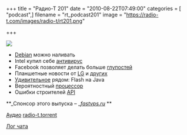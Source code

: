 +++
title = "Радио-Т 201"
date = "2010-08-22T07:49:00"
categories = [ "podcast",]
filename = "rt_podcast201"
image = "https://radio-t.com/images/radio-t/rt201.png"

+++

![](https://radio-t.com/images/radio-t/rt201.png)

- [Debian](http://digitizor.com/2010/08/16/happy-17th-birthday-debian-and-some-interesting-history/) можно наливать
- Intel купил себе [антивирус](http://www.osnews.com/story/23705/Intel_To_Acquire_McAfee)
- Facebook позволяет делать больше [глупостей](http://www.cnn.com/2010/TECH/social.media/08/19/cashmore.facebook.places/index.html)
- Планшетные новости от [LG](http://www.mobile-review.com/fullnews/main/2010/August/20.shtml#30437) и [других](http://itc.ua/node/48097)
- [Удивительное](http://www.opennet.ru/opennews/art.shtml?num=27680) рядом: Flash на Java
- Вероятностный [процессор](http://habrahabr.ru/blogs/hardware/102152/)
- Ошибки строителей [API](http://www.readwriteweb.com/cloud/2010/08/the-new-api-movement-may.php?utm_source=feedburner&utm_medium=feed&utm_campaign=Feed%3A+readwriteweb+%28ReadWriteWeb%29)

**_Спонсор этого выпуска – _[_fastvps.ru_](http://fastvps.ru/) **

[Аудио](http://archive.rucast.net/radio-t/media/rt_podcast201.mp3)
[radio-t.torrent](http://www.radio-t.com/torrents/rt_podcast201.mp3.torrent)

[Лог чата](http://chat.radio-t.com/logs/radio-t-201.html)
<audio src="http://archive.rucast.net/radio-t/media/rt_podcast201.mp3" preload="none"></audio>
